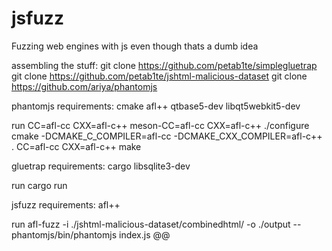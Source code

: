 # jsfuzz
Fuzzing web engines with js even though thats a dumb idea

assembling the stuff:
git clone https://github.com/petab1te/simplegluetrap
git clone https://github.com/petab1te/jshtml-malicious-dataset
git clone https://github.com/ariya/phantomjs

phantomjs requirements: 
cmake afl++ qtbase5-dev libqt5webkit5-dev

run
CC=afl-cc CXX=afl-c++ meson-CC=afl-cc CXX=afl-c++ ./configure 
cmake -DCMAKE_C_COMPILER=afl-cc -DCMAKE_CXX_COMPILER=afl-c++ . 
CC=afl-cc CXX=afl-c++ make


gluetrap requirements: 
cargo libsqlite3-dev

run
cargo run


jsfuzz requirements:
afl++

run 
afl-fuzz -i ./jshtml-malicious-dataset/combinedhtml/ -o ./output -- phantomjs/bin/phantomjs index.js @@
